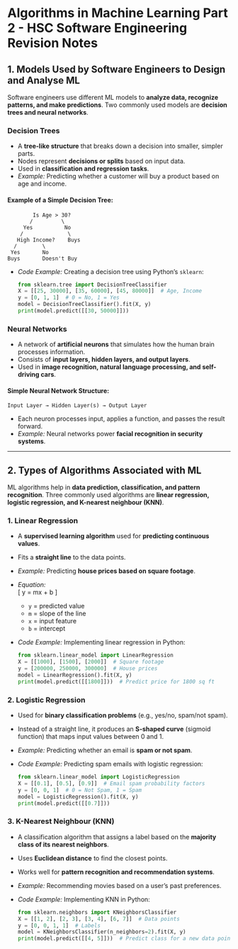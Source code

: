 # Algorithms in Machine Learning Part 2 - HSC Software Engineering Revision Notes

## 1. Models Used by Software Engineers to Design and Analyse ML
Software engineers use different ML models to **analyze data, recognize patterns, and make predictions**. Two commonly used models are **decision trees and neural networks**.

### Decision Trees
- A **tree-like structure** that breaks down a decision into smaller, simpler parts.
- Nodes represent **decisions or splits** based on input data.
- Used in **classification and regression tasks**.
- *Example:* Predicting whether a customer will buy a product based on age and income.

#### Example of a Simple Decision Tree:
```
        Is Age > 30?
       /         \
     Yes          No
    /              \
   High Income?    Buys
  /        \
 Yes       No
Buys       Doesn't Buy
```
- *Code Example:* Creating a decision tree using Python’s `sklearn`:
  ```python
  from sklearn.tree import DecisionTreeClassifier
  X = [[25, 30000], [35, 60000], [45, 80000]]  # Age, Income
  y = [0, 1, 1]  # 0 = No, 1 = Yes
  model = DecisionTreeClassifier().fit(X, y)
  print(model.predict([[30, 50000]]))
  ```

### Neural Networks
- A network of **artificial neurons** that simulates how the human brain processes information.
- Consists of **input layers, hidden layers, and output layers**.
- Used in **image recognition, natural language processing, and self-driving cars**.

#### Simple Neural Network Structure:
```
Input Layer → Hidden Layer(s) → Output Layer
```
- Each neuron processes input, applies a function, and passes the result forward.
- *Example:* Neural networks power **facial recognition in security systems**.

---

## 2. Types of Algorithms Associated with ML
ML algorithms help in **data prediction, classification, and pattern recognition**. Three commonly used algorithms are **linear regression, logistic regression, and K-nearest neighbour (KNN)**.

### 1. Linear Regression
- A **supervised learning algorithm** used for **predicting continuous values**.
- Fits a **straight line** to the data points.
- *Example:* Predicting **house prices based on square footage**.

- *Equation:*  
  \[ y = mx + b \]
  - `y` = predicted value
  - `m` = slope of the line
  - `x` = input feature
  - `b` = intercept

- *Code Example:* Implementing linear regression in Python:
  ```python
  from sklearn.linear_model import LinearRegression
  X = [[1000], [1500], [2000]]  # Square footage
  y = [200000, 250000, 300000]  # House prices
  model = LinearRegression().fit(X, y)
  print(model.predict([[1800]]))  # Predict price for 1800 sq ft
  ```

### 2. Logistic Regression
- Used for **binary classification problems** (e.g., yes/no, spam/not spam).
- Instead of a straight line, it produces an **S-shaped curve** (sigmoid function) that maps input values between 0 and 1.
- *Example:* Predicting whether an email is **spam or not spam**.

- *Code Example:* Predicting spam emails with logistic regression:
  ```python
  from sklearn.linear_model import LogisticRegression
  X = [[0.1], [0.5], [0.9]]  # Email spam probability factors
  y = [0, 0, 1]  # 0 = Not Spam, 1 = Spam
  model = LogisticRegression().fit(X, y)
  print(model.predict([[0.7]]))
  ```

### 3. K-Nearest Neighbour (KNN)
- A classification algorithm that assigns a label based on the **majority class of its nearest neighbors**.
- Uses **Euclidean distance** to find the closest points.
- Works well for **pattern recognition and recommendation systems**.
- *Example:* Recommending movies based on a user’s past preferences.

- *Code Example:* Implementing KNN in Python:
  ```python
  from sklearn.neighbors import KNeighborsClassifier
  X = [[1, 2], [2, 3], [3, 4], [6, 7]]  # Data points
  y = [0, 0, 1, 1]  # Labels
  model = KNeighborsClassifier(n_neighbors=2).fit(X, y)
  print(model.predict([[4, 5]]))  # Predict class for a new data point
  ```
